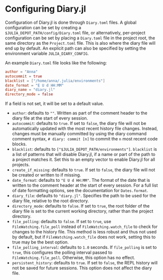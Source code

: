 # Configuring Diary.jl

Configuration of Diary.jl is done through `Diary.toml` files.  A global configuration can be set by creating a `$JULIA_DEPOT_PATH/config/Diary.toml` file, or alternatively, per-project configuration can be set by placing a `Diary.toml` file in the project root, the same directory as the `Project.toml` file.  This is also where the diary file will end up by default.  An explicit path can also be specified by setting the environment variable `JULIA_DIARY_CONFIG`.

An example `Diary.toml` file looks like the following:
```toml
author = "Anna"
autocommit = true
blacklist = ["/home/anna/.julia/environments"]
date_format = "E U d HH:MM"
diary_name = "diary.jl"
directory_mode = false
```
If a field is not set, it will be set to a default value.

- `author`: defaults to `""`.  Written as part of the comment header to the diary file at the start of every session.
- `autocommit`: defaults to `true`.  If set to `false`, the diary file will not be automatically updated with the most recent history file changes.  Instead, changes must be manually committed by using the diary command comment syntax, `# diary: commit [n]` to commit the `n` most recent code blocks.
- `blacklist`: defaults to `["$JULIA_DEPOT_PATH/environments"]`.  `blacklist` is a list of patterns that will disable Diary.jl, if a name or part of the path to a project matches it.  Set this to an empty vector to enable Diary.jl for all projects.
- `create_if_missing`: defaults to `true`.  If set to `false`, the diary file will not be created or written to if missing.
- `date_format`: defaults to `"E U d HH:MM"`.  The format of the date that is written to the comment header at the start of every session.  For a full list of date formatting options, see the documentation for `Dates.format`.
- `diary_file`: defaults to `"diary.jl"`.  Specifies the path to be used for the diary file, relative to the root directory.
- `directory_mode`: defaults to `false`.  If set to `true`, the root folder of the diary file is set to the current working directory, rather than the project directory.
- `file_polling`: defaults to `false`.  If set to `true`, use `FileWatching.file_poll` instead of `FileWatching.watch_file` to check for changes to the history file.  This method is less robust and thus not used by default, but if `FileWatching.watch_file` does not work, setting this to true may be the best option.
- `file_polling_interval`: defaults to `1.0` seconds.  If `file_polling` is set to `true`, this configures the polling interval passed to `FileWatching.file_poll`.  Otherwise, this option has no effect.
- `persistent_history`: defaults to `true`.  If set to `false`, the REPL history will not be saved for future sessions.  This option does not affect the diary file.
